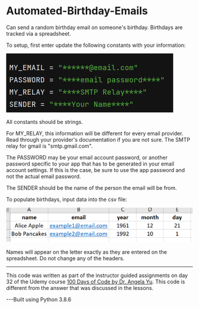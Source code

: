# Automated-Birthday-Emails
Can send a random birthday email on someone's birthday. Birthdays are tracked via a spreadsheet.


To setup, first enter update the following constants with your information: 

![info](https://github.com/SentientCyborg/Automated-Birthday-Emails/blob/main/images/info_to_update.png)

All constants should be strings.

For MY_RELAY, this information will be different for every email provider. Read through your provider's documentation if you are not sure. 
The SMTP relay for gmail is "smtp.gmail.com".

The PASSWORD may be your email account password, or another password specific to your app that has to be generated in your email account settings. If this is the case,
be sure to use the app password and not the actual email password. 

The SENDER should be the name of the person the email will be from.

To populate birthdays, input data into the csv file: 

![info](https://github.com/SentientCyborg/Automated-Birthday-Emails/blob/main/images/excel_example.png)

Names will appear on the letter exactly as they are entered on the spreadsheet. Do not change any of the headers. 

---

This code was written as part of the instructor guided assignments on day 32 of the Udemy course [100 Days of Code by Dr. Angela Yu](https://www.udemy.com/course/100-days-of-code/). 
This code is different from the answer that was discussed in the lessons. 

---Built using Python 3.8.6
